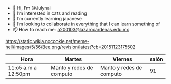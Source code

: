- 👋 Hi, I’m @Julynai
- 👀 I’m interested in cats and reading
- 🌱 I’m currently learning japanese
- 💞️ I’m looking to collaborate in everything that I can learn something of
- 📫 How to reach me: a200103@lazarocardenas.edu.mx

https://static.wikia.nocookie.net/meme-hell/images/5/56/Bee.png/revision/latest?cb=20151123175502

| Hora                 | Martes                    | Viernes                  | salón |
|----------------------|---------------------------|--------------------------|-------|
| 11:o5 a.m  a 12:50pm |  Manto y redes de computo | Manto y redes de computo | 91    |


<!---
Julynai/Julynai is a ✨ special ✨ repository because its `README.md` (this file) appears on your GitHub profile.
You can click the Preview link to take a look at your changes.
--->
